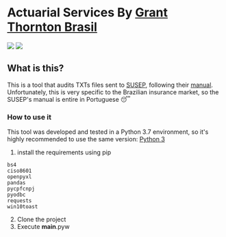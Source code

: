# Actuarial Services By [Grant Thornton Brasil](https://www.grantthornton.com.br/en/service/advisory/actuarial-services/ "ActuarialServicesGrantThornton")
![](https://github.com/marcelo-franceschini/ActuarialServicesGrantThornton/blob/master/Docs/demo.gif)
![](https://github.com/marcelo-franceschini/ActuarialServicesGrantThornton/blob/master/Docs/notification.png)
## What is this?

This is a tool that audits TXTs files sent to [SUSEP](http://www.susep.gov.br "SUSEP"), following their [manual](https://www2.susep.gov.br/download/fip2_2/Fip22_ManualPreenchimentosetembro-2019.zip "manual").
Unfortunately, this is very specific to the Brazilian insurance market, so the SUSEP's manual is entire in Portuguese :sleeping:

### How to use it
This tool was developed and tested in a Python 3.7 environment, so it's highly recommended to use the same version:
[Python 3](https://www.python.org/downloads/ "Python 3")

1.  install the requirements using pip
```
bs4
ciso8601
openpyxl
pandas
pycpfcnpj
pyodbc
requests
win10toast
```
2. Clone the project
3. Execute __main__.pyw
